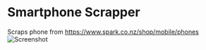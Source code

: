 # Smartphone Scrapper
Scraps phone from https://www.spark.co.nz/shop/mobile/phones
![Screenshot](https://imgur.com/b77Cj7T.png)
